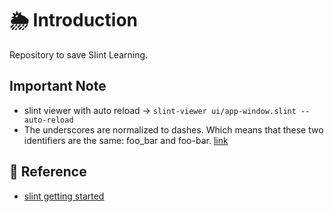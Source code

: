 # 🌦️ Introduction 

Repository to save Slint Learning.

## Important Note

- slint viewer with auto reload -> `slint-viewer ui/app-window.slint --auto-reload`
- The underscores are normalized to dashes. Which means that these two identifiers are the same: foo_bar and foo-bar. [link](https://docs.slint.dev/latest/docs/slint/guide/language/coding/file/#identifiers)
## 🐉 Reference 
- [slint getting started](https://docs.slint.dev/latest/docs/slint/tutorial/getting_started/)

